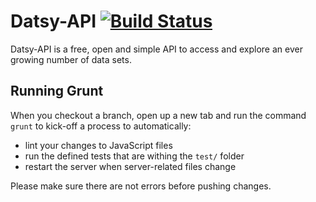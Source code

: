 Datsy-API [![Build Status](https://travis-ci.org/Datsy/datsy-api.png?branch=master)](https://travis-ci.org/Datsy/datsy-api)
=============

Datsy-API is a free, open and simple API to access and explore an ever growing
number of data sets.

Running Grunt
-------

When you checkout a branch, open up a new tab and run the command `grunt` to
kick-off a process to automatically:
* lint your changes to JavaScript files
* run the defined tests that are withing the `test/` folder
* restart the server when server-related files change

Please make sure there are not errors before pushing changes.

